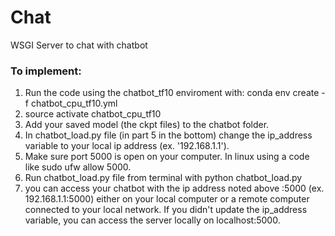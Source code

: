 # Chat
WSGI Server to chat with chatbot

### To implement:
1. Run the code using the chatbot_tf10 enviroment with: conda env create -f chatbot_cpu_tf10.yml   
2. source activate chatbot_cpu_tf10
3. Add your saved model (the ckpt files) to the chatbot folder.  
4. In chatbot_load.py file (in part 5 in the bottom) change the ip_address variable to your local ip address (ex. '192.168.1.1').  
5. Make sure port 5000 is open on your computer. In linux using a code like sudo ufw allow 5000.  
6. Run chatbot_load.py file from terminal with python chatbot_load.py  
7. you can access your chatbot with the ip address noted above :5000 (ex. 192.168.1.1:5000) either on your local computer or a remote computer connected to your local network. If you didn't update the ip_address variable, you can access the server locally on localhost:5000.   
